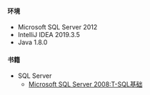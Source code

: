 #### 环境
- Microsoft SQL Server 2012
- IntelliJ IDEA 2019.3.5
- Java 1.8.0


#### 书籍
- SQL Server
  - [Microsoft SQL Server 2008:T-SQL基础](./T-SQL基础/T-SQL基础.md)
